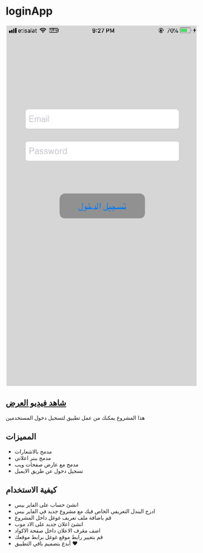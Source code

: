 # loginApp




![screenShot](https://raw.githubusercontent.com/abdomuftah/loginApp/master/media/screenShot.PNG)


## [شاهد فيديو العرض ](https://youtu.be/ytsSZU-fJh8)





هذا المشروع يمكنك من عمل تطبيق لتسجيل دخول المستخدمين 

## المميزات 
- مدمج بالاشعارات
- مدمج ببنر اعلاني 
- مدمج مع عارض صفحات ويب  
- تسجيل دخول عن طريق الايميل 


## كيفية الاستخدام 
- انشئ حساب على الفاير بيس 
- ادرج البندل التعريفي الخاص فيك مع مشروع جديد في الفاير بيس
- قم باضافة ملف تعريف غوغل داخل المشروع 
- انشئ اعلان جديد على الاد موب 
- اضف معَرف الاعلان داخل صفحة الاكواد 
- قم بتغيير رابط موقع غوغل برابط موقعك
- أبدع بتصميم باقي التطبيق ♥
